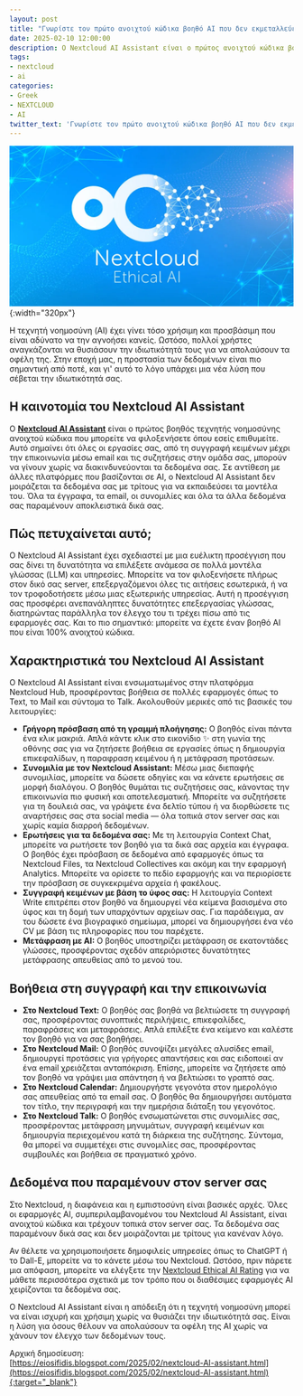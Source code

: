 ```yaml
---
layout: post
title: "Γνωρίστε τον πρώτο ανοιχτού κώδικα βοηθό AI που δεν εκμεταλλεύεται τα δεδομένα σας"
date: 2025-02-10 12:00:00
description: Ο Nextcloud AI Assistant είναι ο πρώτος ανοιχτού κώδικα βοηθός AI που φιλοξενείται στον server σας, διασφαλίζοντας ιδιωτικότητα.
tags:
- nextcloud
- ai
categories:
- Greek
- NEXTCLOUD
- AI
twitter_text: 'Γνωρίστε τον πρώτο ανοιχτού κώδικα βοηθό AI που δεν εκμεταλλεύεται τα δεδομένα σας'
---
```


![Nextcloud ethical AI](/post_images/nextcloud/Nextcloud-ethical-AI.png "Nextcloud ethical AI"){:width="320px"}

Η τεχνητή νοημοσύνη (AI) έχει γίνει τόσο χρήσιμη και προσβάσιμη που είναι αδύνατο να την αγνοήσει κανείς. Ωστόσο, πολλοί χρήστες αναγκάζονται να θυσιάσουν την ιδιωτικότητά τους για να απολαύσουν τα οφέλη της. Στην εποχή μας, η προστασία των δεδομένων είναι πιο σημαντική από ποτέ, και γι' αυτό το λόγο υπάρχει μια νέα λύση που σέβεται την ιδιωτικότητά σας.  
  

## Η καινοτομία του Nextcloud AI Assistant

Ο **[Nextcloud AI Assistant](https://nextcloud.com/blog/first-open-source-ai-assistant/?rel=iosifidis.gr)** είναι ο πρώτος βοηθός τεχνητής νοημοσύνης ανοιχτού κώδικα που μπορείτε να φιλοξενήσετε όπου εσείς επιθυμείτε. Αυτό σημαίνει ότι όλες οι εργασίες σας, από τη συγγραφή κειμένων μέχρι την επικοινωνία μέσω email και τις συζητήσεις στην ομάδα σας, μπορούν να γίνουν χωρίς να διακινδυνεύονται τα δεδομένα σας. Σε αντίθεση με άλλες πλατφόρμες που βασίζονται σε AI, ο Nextcloud AI Assistant δεν μοιράζεται τα δεδομένα σας με τρίτους για να εκπαιδεύσει τα μοντέλα του. Όλα τα έγγραφα, τα email, οι συνομιλίες και όλα τα άλλα δεδομένα σας παραμένουν αποκλειστικά δικά σας.  
  

## Πώς πετυχαίνεται αυτό;

Ο Nextcloud AI Assistant έχει σχεδιαστεί με μια ευέλικτη προσέγγιση που σας δίνει τη δυνατότητα να επιλέξετε ανάμεσα σε πολλά μοντέλα γλώσσας (LLM) και υπηρεσίες. Μπορείτε να τον φιλοξενήσετε πλήρως στον δικό σας server, επεξεργαζόμενοι όλες τις αιτήσεις εσωτερικά, ή να τον τροφοδοτήσετε μέσω μιας εξωτερικής υπηρεσίας. Αυτή η προσέγγιση σας προσφέρει ανεπανάληπτες δυνατότητες επεξεργασίας γλώσσας, διατηρώντας παράλληλα τον έλεγχο του τι τρέχει πίσω από τις εφαρμογές σας. Και το πιο σημαντικό: μπορείτε να έχετε έναν βοηθό AI που είναι 100% ανοιχτού κώδικα.  
  

## Χαρακτηριστικά του Nextcloud AI Assistant

Ο Nextcloud AI Assistant είναι ενσωματωμένος στην πλατφόρμα Nextcloud Hub, προσφέροντας βοήθεια σε πολλές εφαρμογές όπως το Text, το Mail και σύντομα το Talk. Ακολουθούν μερικές από τις βασικές του λειτουργίες:

*   **Γρήγορη πρόσβαση από τη γραμμή πλοήγησης:** Ο βοηθός είναι πάντα ένα κλικ μακριά. Απλά κάντε κλικ στο εικονίδιο ✨ στη γωνία της οθόνης σας για να ζητήσετε βοήθεια σε εργασίες όπως η δημιουργία επικεφαλίδων, η παραφραση κειμένου ή η μετάφραση προτάσεων.   
*   **Συνομιλία με τον Nextcloud Assistant:** Μέσω μιας διεπαφής συνομιλίας, μπορείτε να δώσετε οδηγίες και να κάνετε ερωτήσεις σε μορφή διαλόγου. Ο βοηθός θυμάται τις συζητήσεις σας, κάνοντας την επικοινωνία πιο φυσική και αποτελεσματική. Μπορείτε να συζητήσετε για τη δουλειά σας, να γράψετε ένα δελτίο τύπου ή να διορθώσετε τις αναρτήσεις σας στα social media — όλα τοπικά στον server σας και χωρίς καμία διαρροή δεδομένων.   
*   **Ερωτήσεις για τα δεδομένα σας:** Με τη λειτουργία Context Chat, μπορείτε να ρωτήσετε τον βοηθό για τα δικά σας αρχεία και έγγραφα. Ο βοηθός έχει πρόσβαση σε δεδομένα από εφαρμογές όπως τα Nextcloud Files, τα Nextcloud Collectives και ακόμη και την εφαρμογή Analytics. Μπορείτε να ορίσετε το πεδίο εφαρμογής και να περιορίσετε την πρόσβαση σε συγκεκριμένα αρχεία ή φακέλους.   
*   **Συγγραφή κειμένων με βάση το ύφος σας:** Η λειτουργία Context Write επιτρέπει στον βοηθό να δημιουργεί νέα κείμενα βασισμένα στο ύφος και τη δομή των υπαρχόντων αρχείων σας. Για παράδειγμα, αν του δώσετε ένα βιογραφικό σημείωμα, μπορεί να δημιουργήσει ένα νέο CV με βάση τις πληροφορίες που του παρέχετε.   
*   **Μετάφραση με AI:** Ο βοηθός υποστηρίζει μετάφραση σε εκατοντάδες γλώσσες, προσφέροντας σχεδόν απεριόριστες δυνατότητες μετάφρασης απευθείας από το μενού του.   

  

## Βοήθεια στη συγγραφή και την επικοινωνία

*   **Στο Nextcloud Text:** Ο βοηθός σας βοηθά να βελτιώσετε τη συγγραφή σας, προσφέροντας συνοπτικές περιλήψεις, επικεφαλίδες, παραφράσεις και μεταφράσεις. Απλά επιλέξτε ένα κείμενο και καλέστε τον βοηθό για να σας βοηθήσει.   
*   **Στο Nextcloud Mail:** Ο βοηθός συνοψίζει μεγάλες αλυσίδες email, δημιουργεί προτάσεις για γρήγορες απαντήσεις και σας ειδοποιεί αν ένα email χρειάζεται ανταπόκριση. Επίσης, μπορείτε να ζητήσετε από τον βοηθό να γράψει μια απάντηση ή να βελτιώσει το γραπτό σας.   
*   **Στο Nextcloud Calendar:** Δημιουργήστε γεγονότα στον ημερολόγιο σας απευθείας από τα email σας. Ο βοηθός θα δημιουργήσει αυτόματα τον τίτλο, την περιγραφή και την ημερήσια διάταξη του γεγονότος.   
*   **Στο Nextcloud Talk:** Ο βοηθός ενσωματώνεται στις συνομιλίες σας, προσφέροντας μετάφραση μηνυμάτων, συγγραφή κειμένων και δημιουργία περιεχομένου κατά τη διάρκεια της συζήτησης. Σύντομα, θα μπορεί να συμμετέχει στις συνομιλίες σας, προσφέροντας συμβουλές και βοήθεια σε πραγματικό χρόνο.   

  

## Δεδομένα που παραμένουν στον server σας

Στο Nextcloud, η διαφάνεια και η εμπιστοσύνη είναι βασικές αρχές. Όλες οι εφαρμογές AI, συμπεριλαμβανομένου του Nextcloud AI Assistant, είναι ανοιχτού κώδικα και τρέχουν τοπικά στον server σας. Τα δεδομένα σας παραμένουν δικά σας και δεν μοιράζονται με τρίτους για κανέναν λόγο.  
  
Αν θέλετε να χρησιμοποιήσετε δημοφιλείς υπηρεσίες όπως το ChatGPT ή το Dall-E, μπορείτε να το κάνετε μέσω του Nextcloud. Ωστόσο, πριν πάρετε μια απόφαση, μπορείτε να ελέγξετε την [Nextcloud Ethical AI Rating](https://nextcloud.com/blog/nextcloud-ethical-ai-rating/?rel=iosifidis.gr) για να μάθετε περισσότερα σχετικά με τον τρόπο που οι διαθέσιμες εφαρμογές AI χειρίζονται τα δεδομένα σας.  
  
Ο Nextcloud AI Assistant είναι η απόδειξη ότι η τεχνητή νοημοσύνη μπορεί να είναι ισχυρή και χρήσιμη χωρίς να θυσιάζει την ιδιωτικότητά σας. Είναι η λύση για όσους θέλουν να απολαύσουν τα οφέλη της AI χωρίς να χάνουν τον έλεγχο των δεδομένων τους.

Αρχική δημοσίευση:  
[https://eiosifidis.blogspot.com/2025/02/nextcloud-AI-assistant.html](https://eiosifidis.blogspot.com/2025/02/nextcloud-AI-assistant.html){:target="_blank"}
